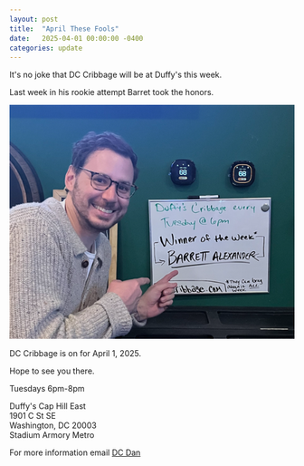 ```yaml
---
layout: post
title:  "April These Fools"
date:   2025-04-01 00:00:00 -0400
categories: update
---
```


It's no joke that DC Cribbage will be at Duffy's this week. 

Last week in his rookie attempt Barret took the honors.

![Last week, rookie Barrett won](/images/rookie.png)


DC Cribbage is on for April 1, 2025.

Hope to see you there. 

Tuesdays 6pm-8pm 

Duffy's Cap Hill East\
1901 C St SE\
Washington, DC 20003\
Stadium Armory Metro

For more information email [DC Dan](mailto:dan@dcdan.com)
